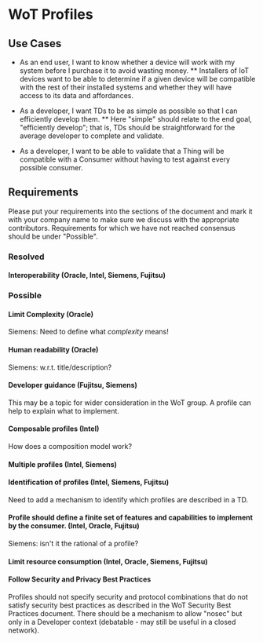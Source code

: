 # WoT Profiles

## Use Cases
* As an end user, I want to know whether a device will work with my system before I purchase it to avoid wasting money.
** Installers of IoT devices want to be able to determine if a given device will be compatible with the rest of their installed systems and whether they will have access to its data and affordances.

* As a developer, I want TDs to be as simple as possible so that I can efficiently develop them.
** Here "simple" should relate to the end goal, "efficiently develop"; that is, TDs should be straightforward for the average developer to complete and validate.

* As a developer, I want to be able to validate that a Thing will be compatible with a Consumer without having to test against every possible consumer.

## Requirements

Please put your requirements into the sections of the document and mark it with your company name to make sure
we discuss with the appropriate contributors.  Requirements for which we have not reached consensus should be
under "Possible".

### Resolved

#### Interoperability (Oracle, Intel, Siemens, Fujitsu)

### Possible

#### Limit Complexity (Oracle)

Siemens: Need to define what *complexity* means!

#### Human readability (Oracle)

Siemens: w.r.t. title/description?

#### Developer guidance (Fujitsu, Siemens)
This may be a topic for wider consideration in the WoT group.
A profile can help to explain what to implement.

#### Composable profiles (Intel)
How does a composition model work?

#### Multiple profiles (Intel, Siemens)

#### Identification of profiles (Intel, Siemens, Fujitsu)
Need to add a mechanism to identify which profiles are described in a TD.

#### Profile should define a finite set of features and capabilities to implement by the consumer. (Intel, Oracle, Fujitsu)

Siemens: isn't it the rational of a profile?

#### Limit resource consumption (Intel, Oracle, Siemens, Fujitsu)

#### Follow Security and Privacy Best Practices
Profiles should not specify security and protocol combinations that do not satisfy security best practices
as described in the WoT Security Best Practices document.
There should be a mechanism to allow "nosec" but only in a Developer context (debatable - may still be useful
in a closed network).
